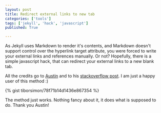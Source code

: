 ```yaml
---
layout: post
title: Redirect external links to new tab
categories: ['tools']
tags: ['jekyll', 'hack', 'javascript']
published: True

---
```


As Jekyll uses Markdown to render it's contents, and Markdown doesn't support control over the hyperlink target attribute, you were forced to write your external links and references manually. Or not? Hopefully, there is a simple javascript hack, that can redirect your external links to a new blank tab.

All the credits go to [Austin](http://stackoverflow.com/users/1504966/austin) and to his [stackoverflow post](http://stackoverflow.com/a/11597448). I am just a happy user of this method :)

{% gist tiborsimon/78f71b14d1436e867354 %}

The method just works. Nothing fancy about it, it does what is supposed to do. Thank you Austin!